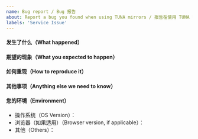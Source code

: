 ```yaml
---
name: Bug report / Bug 报告
about: Report a bug you found when using TUNA mirrors / 报告在使用 TUNA 镜像站时出现的 bug
labels: 'Service Issue'
---
```


<!--
请使用此模板来报告 bug，并尽可能多地提供信息。

Please use this template while reporting a bug and provide as much info as possible.
-->

#### 发生了什么（What happened）

#### 期望的现象（What you expected to happen）

#### 如何重现（How to reproduce it）

#### 其他事项（Anything else we need to know）

#### 您的环境（Environment）
- 操作系统（OS Version）：
- 浏览器（如果适用）（Browser version, if applicable）：
- 其他（Others）：